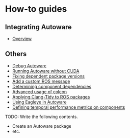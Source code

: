 # How-to guides

## Integrating Autoware

- [Overview](integrating-autoware/overview.md)

## Others

- [Debug Autoware](others/debug-autoware.md)
- [Running Autoware without CUDA](others/running-autoware-without-cuda.md)
- [Fixing dependent package versions](others/fixing-dependent-package-versions.md)
- [Add a custom ROS message](others/add-a-custom-ros-message.md)
- [Determining component dependencies](others/determining-component-dependencies.md)
- [Advanced usage of colcon](others/advanced-usage-of-colcon.md)
- [Applying Clang-Tidy to ROS packages](others/applying-clang-tidy-to-ros-packages.md)
- [Using Eagleye in Autoware](others/eagleye-integration-guide.md)
- [Defining temporal performance metrics on components](others/defining-temporal-performance-metrics.md)

TODO: Write the following contents.

- Create an Autoware package
- etc.
